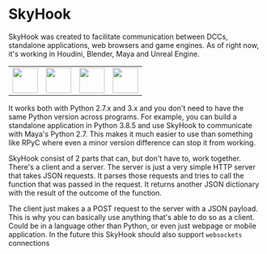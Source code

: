# SkyHook

SkyHook was created to facilitate communication between DCCs, standalone applications, web browsers and game engines. As of right now, it's working in Houdini, Blender, Maya and Unreal Engine.

<table style="width: 100%">
  <tr>
    <td><img src="https://github.com/EmbarkStudios/skyhook/blob/main/wiki-images/blender_logo.png?raw=true" height="50" /></td>
    <td><img src="https://github.com/EmbarkStudios/skyhook/blob/main/wiki-images/houdinibadge.jpg?raw=true" height="50" /></td>
    <td><img src="https://github.com/EmbarkStudios/skyhook/blob/main/wiki-images/UE_Logo_Icon_Black.png?raw=true" height="50" /></td>
    <td><img src="https://github.com/EmbarkStudios/skyhook/blob/main/wiki-images/maya_logo.png?raw=true" height="50" /></td>
  </tr>
 </table>

It works both with Python 2.7.x and 3.x and you don't need to have the same Python version across programs. For example, you can build a standalone application in Python 3.8.5 and use SkyHook to communicate with Maya's Python 2.7. This makes it much easier to use than something like RPyC where even a minor version difference can stop it from working.

SkyHook consist of 2 parts that can, but don't have to, work together. There's a client and a server. The server is just a very simple HTTP server that takes JSON requests. It parses those requests and tries to call the function that was passed in the request. It returns another JSON dictionary with the result of the outcome of the function.

The client just makes a a POST request to the server with a JSON payload. This is why you can basically use anything that's able to do so as a client. Could be in a language other than Python, or even just webpage or mobile application. In the future this SkyHook should also support `websockets` connections

